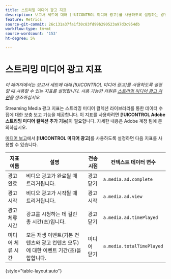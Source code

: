 ```yaml
---
title: 스트리밍 미디어 광고 지표
description: 보고서 세트에 대해 [!UICONTROL 미디어 광고]를 사용하도록 설정하는 경우 사용 가능한 지표입니다.
feature: Metrics
source-git-commit: 26c131a37fa1f30c83fd99b290523a97d3c954db
workflow-type: tm+mt
source-wordcount: '153'
ht-degree: 5%

---
```


# 스트리밍 미디어 광고 지표

*이 페이지에서는 보고서 세트에 대해 [!UICONTROL 미디어 광고]를 사용하도록 설정할 때 사용할 수 있는 지표를 설명합니다. 사용 가능한 차원은 [스트리밍 미디어 광고 차원](../dimensions/sm-ads.md)을 참조하십시오.*

Streaming Media 광고 지표는 스트리밍 미디어 컬렉션 라이브러리를 통한 데이터 수집에 대한 보충 보고 기능을 제공합니다. 이 지표를 사용하려면 **[!UICONTROL Adobe 스트리밍 미디어 컬렉션 추가 기능]**&#x200B;이 필요합니다. 자세한 내용은 Adobe 계정 팀에 문의하십시오.

[미디어 보고](/help/admin/admin/c-manage-report-suites/c-edit-report-suites/media-management.md)에서 **[!UICONTROL 미디어 광고]**&#x200B;를 사용하도록 설정하면 다음 지표를 사용할 수 있습니다.

| 지표 이름 | 설명 | 전송 시점 | 컨텍스트 데이터 변수 |
| --- | --- | --- | --- |
| 광고 완료 | 비디오 광고가 완료될 때 트리거됩니다. | 광고 닫기 | `a.media.ad.complete` |
| 광고 시작 | 비디오 광고가 시작될 때 트리거됩니다. | 광고 시작 | `a.media.ad.view` |
| 광고 체류 시간 | 광고를 시청하는 데 걸린 총 시간(초)입니다. | 광고 닫기 | `a.media.ad.timePlayed` |
| 미디어 체류 시간 | 모든 재생 이벤트(기본 컨텐츠와 광고 컨텐츠 모두)에 대한 이벤트 기간(초)을 합합니다. | 미디어 닫기 | `a.media.totalTimePlayed` |

{style="table-layout:auto"}
